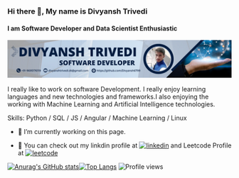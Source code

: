 ### Hi there 👋, My name is Divyansh Trivedi
#### I am Software Developer and Data Scientist Enthusiastic
![I am Software Developer and Data Scientist Enthusiastic](https://github.com/Divyansh6799/Divyansh6799/blob/main/banner.png)

I really like to work on software Development. I really enjoy learning languages and new technologies and frameworks.I also enjoying the working with Machine Learning and Artificial Intelligence technologies.

Skills: Python / SQL / JS / Angular / Machine Learning / Linux

- 🔭 I’m currently working on this page. 

- 🔭 You can check out my linkdin profile at  [<img src='https://cdn.jsdelivr.net/npm/simple-icons@3.0.1/icons/linkedin.svg' alt='linkedin' height='20'>](https://www.linkedin.com/in/divyansh-trivedi-1551581bb/)  and Leetcode Profile at  [<img src='https://cdn.jsdelivr.net/npm/simple-icons@3.0.1/icons/leetcode.svg' alt='leetcode' height='20'>](https://leetcode.com/D_Trivedi0607/)  

[![Anurag's GitHub stats](https://github-readme-stats.vercel.app/api?username=Divyansh6799)](https://github.com/anuraghazra/github-readme-stats)[![Top Langs](https://github-readme-stats.vercel.app/api/top-langs/?username=Divyansh6799)](https://github.com/anuraghazra/github-readme-stats)
![Profile views](https://gpvc.arturio.dev/Divyansh6799)  
